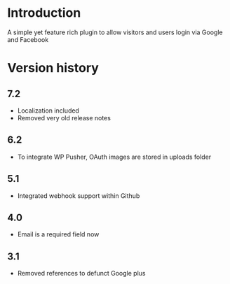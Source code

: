 # Introduction
A simple yet feature rich plugin to allow visitors and users login via Google and Facebook

# Version history

## 7.2
 * Localization included
 * Removed very old release notes
## 6.2
 * To integrate WP Pusher, OAuth images are stored in uploads folder
## 5.1
 * Integrated webhook support within Github
## 4.0
 * Email is a required field now
## 3.1
 * Removed references to defunct Google plus